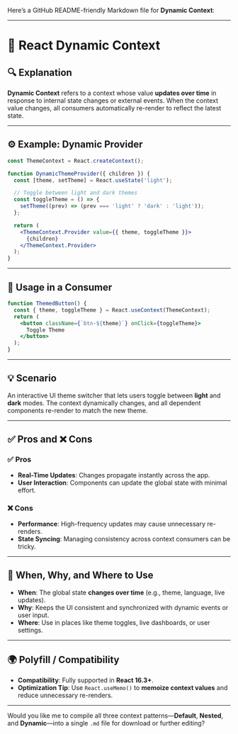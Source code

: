 Here’s a GitHub README-friendly Markdown file for **Dynamic Context**:

---

# 🔄 React Dynamic Context

## 🔍 Explanation

**Dynamic Context** refers to a context whose value **updates over time** in response to internal state changes or external events. When the context value changes, all consumers automatically re-render to reflect the latest state.

---

## ⚙️ Example: Dynamic Provider

```jsx
const ThemeContext = React.createContext();

function DynamicThemeProvider({ children }) {
  const [theme, setTheme] = React.useState('light');

  // Toggle between light and dark themes
  const toggleTheme = () => {
    setTheme((prev) => (prev === 'light' ? 'dark' : 'light'));
  };

  return (
    <ThemeContext.Provider value={{ theme, toggleTheme }}>
      {children}
    </ThemeContext.Provider>
  );
}
```

---

## 🎯 Usage in a Consumer

```jsx
function ThemedButton() {
  const { theme, toggleTheme } = React.useContext(ThemeContext);
  return (
    <button className={`btn-${theme}`} onClick={toggleTheme}>
      Toggle Theme
    </button>
  );
}
```

---

## 💡 Scenario

An interactive UI theme switcher that lets users toggle between **light** and **dark** modes. The context dynamically changes, and all dependent components re-render to match the new theme.

---

## ✅ Pros and ❌ Cons

### ✅ Pros

- **Real-Time Updates**: Changes propagate instantly across the app.
- **User Interaction**: Components can update the global state with minimal effort.

### ❌ Cons

- **Performance**: High-frequency updates may cause unnecessary re-renders.
- **State Syncing**: Managing consistency across context consumers can be tricky.

---

## 📘 When, Why, and Where to Use

- **When**: The global state **changes over time** (e.g., theme, language, live updates).
- **Why**: Keeps the UI consistent and synchronized with dynamic events or user input.
- **Where**: Use in places like theme toggles, live dashboards, or user settings.

---

## 🌍 Polyfill / Compatibility

- **Compatibility**: Fully supported in **React 16.3+**.
- **Optimization Tip**: Use `React.useMemo()` to **memoize context values** and reduce unnecessary re-renders.

---

Would you like me to compile all three context patterns—**Default**, **Nested**, and **Dynamic**—into a single `.md` file for download or further editing?